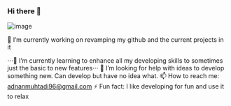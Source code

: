 ### Hi there 👋

![image](https://user-images.githubusercontent.com/13140188/135689076-cad85945-4cbc-4485-abe1-e17f2003888f.png)

🔭 I’m currently working on revamping my github and the current projects in it


⋅⋅⋅🌱 I’m currently learning to enhance all my developing skills to sometimes just the basic to new features⋅⋅⋅
🤔 I’m looking for help with ideas to develop something new. Can develop but have no idea what.
📫 How to reach me: adnanmuhtadi96@gmail.com
⚡ Fun fact: I like developing for fun and use it to relax
